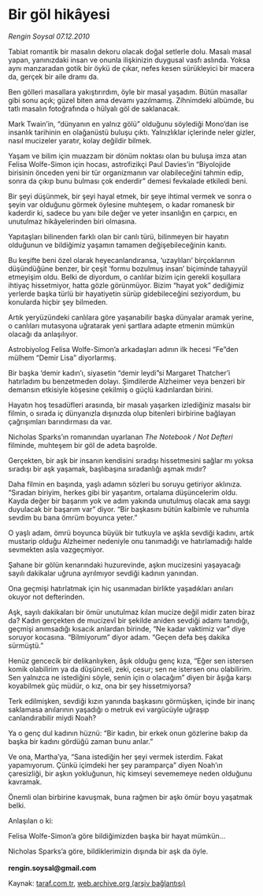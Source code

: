 # Bir göl hikâyesi

*Rengin Soysal 07.12.2010*

<div class="yazi"><p>Tabiat romantik bir masalın dekoru olacak doğal setlerle dolu. Masalı masal yapan, yanınızdaki insan ve onunla ilişkinizin duygusal vasfı aslında. Yoksa aynı manzaradan gotik bir öykü de çıkar, nefes kesen sürükleyici bir macera da, gerçek bir aile dramı da.</p>
<p>Ben gölleri masallara yakıştırırdım, öyle bir masal yaşadım. Bütün masallar gibi sonu açık; güzel biten ama devamı yazılmamış. Zihnimdeki albümde, bu tatlı masalın fotoğrafında o hülyalı göl de saklanacak.</p>
<p>Mark Twain’in, “dünyanın en yalnız gölü” olduğunu söylediği Mono’dan ise insanlık tarihinin en olağanüstü buluşu çıktı. Yalnızlıklar içlerinde neler gizler, nasıl mucizeler yaratır, kolay değildir bilmek. </p>
<p>Yaşam ve bilim için muazzam bir dönüm noktası olan bu buluşa imza atan Felisa Wolfe-Simon için hocası, astrofizikçi Paul Davies’in “Biyolojide birisinin önceden yeni bir tür organizmanın var olabileceğini tahmin edip, sonra da çıkıp bunu bulması çok enderdir” demesi fevkalade etkiledi beni.</p>
<p>Bir şeyi düşünmek, bir şeyi hayal etmek, bir şeye ihtimal vermek ve sonra o şeyin var olduğunu görmek öylesine muhteşem, o kadar romanesk bir kaderdir ki, sadece bu yanı bile değer ve yeter insanlığın en çarpıcı, en unutulmaz hikâyelerinden biri olmasına.</p>
<p>Yapıtaşları bilinenden farklı olan bir canlı türü, bilinmeyen bir hayatın olduğunun ve bildiğimiz yaşamın tamamen değişebileceğinin kanıtı.</p>
<p>Bu keşifte beni özel olarak heyecanlandıransa, ‘uzaylıları’ birçoklarının düşündüğüne benzer, bir çeşit ‘formu bozulmuş insan’ biçiminde tahayyül etmeyişim oldu. Belki de diyordum, o canlılar bizim için gerekli koşullara ihtiyaç hissetmiyor, hatta gözle görünmüyor. Bizim “hayat yok” dediğimiz yerlerde başka türlü bir hayatiyetin sürüp gidebileceğini seziyordum, bu konularda hiçbir şey bilmeden.</p>
<p>Artık yeryüzündeki canlılara göre yaşanabilir başka dünyalar aramak yerine, o canlıları mutasyona uğratarak yeni şartlara adapte etmenin mümkün olacağı da anlaşılıyor.</p>
<p>Astrobiyolog Felisa Wolfe-Simon’a arkadaşları adının ilk hecesi “Fe”den mülhem “Demir Lisa” diyorlarmış.</p>
<p>Bir başka ‘demir kadın’ı, siyasetin “demir leydi”si Margaret Thatcher’i hatırladım bu benzetmeden dolayı. Şimdilerde Alzheimer veya benzeri bir demansın etkisiyle köşesine çekilmiş o güçlü kadınlardan birini.</p>
<p>Hayatın hoş tesadüfleri arasında, bir masalı yaşarken izlediğiniz masalsı bir filmin, o sırada iç dünyanızla dışınızda olup bitenleri birbirine bağlayan çağrışımları barındırması da var.</p>
<p>Nicholas Sparks’ın romanından uyarlanan <i>The Notebook / Not Defteri</i> filminde, muhteşem bir göl de adeta başrolde. </p>
<p>Gerçekten, bir aşk bir insanın kendisini sıradışı hissetmesini sağlar mı yoksa sıradışı bir aşk yaşamak, başlıbaşına sıradanlığı aşmak mıdır? </p>
<p>Daha filmin en başında, yaşlı adamın sözleri bu soruyu getiriyor aklınıza. “Sıradan biriyim, herkes gibi bir yaşantım, ortalama düşüncelerim oldu. Kayda değer bir başarım yok ve adım yakında unutulmuş olacak ama saygı duyulacak bir başarım var” diyor. “Bir başkasını bütün kalbimle ve ruhumla sevdim bu bana ömrüm boyunca yeter.”</p>
<p>O yaşlı adam, ömrü boyunca büyük bir tutkuyla ve aşkla sevdiği kadını, artık mustarip olduğu Alzheimer nedeniyle onu tanımadığı ve hatırlamadığı halde sevmekten asla vazgeçmiyor.</p>
<p>Şahane bir gölün kenarındaki huzurevinde, aşkın mucizesini yaşayacağı sayılı dakikalar uğruna ayrılmıyor sevdiği kadının yanından.</p>
<p>Ona geçmişi hatırlatmak için hiç usanmadan birlikte yaşadıkları anıları okuyor not defterinden.</p>
<p>Aşk, sayılı dakikaları bir ömür unutulmaz kılan mucize değil midir zaten biraz da? Kadın gerçekten de mucizevî bir şekilde aniden sevdiği adamı tanıdığı, geçmişi anımsadığı kısacık anlardan birinde, “Ne kadar vaktimiz var” diye soruyor kocasına. “Bilmiyorum” diyor adam. “Geçen defa beş dakika sürmüştü.”</p>
<p>Henüz gencecik bir delikanlıyken, âşık olduğu genç kıza, “Eğer sen istersen komik olabilirim ya da düşünceli, zeki, cesur; sen ne istersen onu olabilirim. Sen yalnızca ne istediğini söyle, senin için o olacağım” diyen bir âşığa karşı koyabilmek güç müdür, o kız, ona bir şey hissetmiyorsa?</p>
<p>Terk edilmişken, sevdiği kızın yanında başkasını görmüşken, içinde bir inanç saklamasa anılarının yaşadığı o metruk evi vargücüyle uğraşıp canlandırabilir miydi Noah?</p>
<p>Ya o genç dul kadının hüznü: “Bir kadın, bir erkek onun gözlerine bakıp da başka bir kadını gördüğü zaman bunu anlar.”</p>
<p>Ve ona, Martha’ya, “Sana istediğin her şeyi vermek isterdim. Fakat yapamıyorum. Çünkü içimdeki her şey paramparça” diyen Noah’ın çaresizliği, bir aşkın yokluğunun, hiç kimseyi sevememeye neden olduğunu kavramak.</p>
<p>Önemli olan birbirine kavuşmak, buna rağmen bir aşkı ömür boyu yaşatmak belki.</p>
<p>Anlaşılan o ki:</p>
<p>Felisa Wolfe-Simon’a göre bildiğimizden başka bir hayat mümkün...</p>
<p>Nicholas Sparks’a göre, bildiklerimizin dışında bir aşk da öyle.<br/><br/><b>rengin.soysal@gmail.com</b></p></div>

Kaynak: [taraf.com.tr](http://www.taraf.com.tr:80/rengin-soysal/makale-bir-gol-hikayesi.htm), [web.archive.org (arşiv bağlantısı)](http://web.archive.org/web/20101208181940/http://www.taraf.com.tr:80/rengin-soysal/makale-bir-gol-hikayesi.htm)
